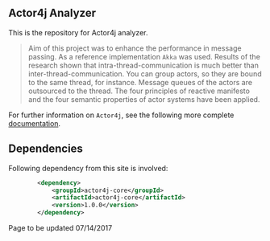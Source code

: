 ## Actor4j Analyzer ##

This is the repository for Actor4j analyzer.

>Aim of this project was to enhance the performance in message passing. As a reference implementation `Akka` was used. Results of the research shown that intra-thread-communication is much better than inter-thread-communication. You can group actors, so they are bound to the same thread, for instance. Message queues of the actors are outsourced to the thread. The four principles of reactive manifesto and the four semantic properties of actor systems have been applied.

For further information on `Actor4j`, see the following more complete [documentation](https://github.com/relvaner/actor4j-documentation).

## Dependencies ##

Following dependency from this site is involved:
```xml
		<dependency>
			<groupId>actor4j-core</groupId>
			<artifactId>actor4j-core</artifactId>
			<version>1.0.0</version>
		</dependency>
```

Page to be updated 07/14/2017

